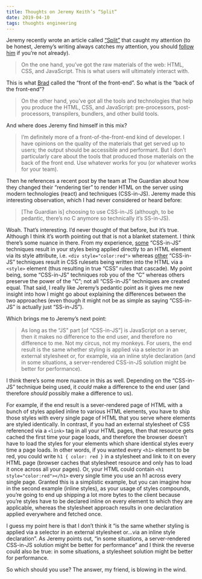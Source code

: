 ```yaml
---
title: Thoughts on Jeremy Keith’s “Split”
date: 2019-04-10
tags: thuoghts engineering
---
```


Jeremy recently wrote an article called [“Split”](https://adactio.com/journal/15050) that caught my attention (to be honest, Jeremy’s writing always catches my attention, you should [follow him](https://adactio.com/) if you’re not already).

> On the one hand, you’ve got the raw materials of the web: HTML, CSS, and JavaScript. This is what users will ultimately interact with.

This is what [Brad](https://adactio.com/journal/14891%23Brad%2520says) called the “front of the front-end”. So what is the “back of the front-end”?

> On the other hand, you’ve got all the tools and technologies that help you produce the HTML, CSS, and JavaScript: pre-processors, post-processors, transpilers, bundlers, and other build tools.

And where does Jeremy find himself in this mix?

> I’m definitely more of a front-of-the-front-end kind of developer. I have opinions on the quality of the materials that get served up to users; the output should be accessible and performant. But I don’t particularly care about the tools that produced those materials on the back of the front end. Use whatever works for you (or whatever works for your team).

Then he references a recent post by the team at The Guardian about how they changed their “rendering tier” to render HTML on the server using modern technologies (react) and techniques (CSS-in-JS). Jeremy made this interesting observation, which I had never considered or heard before:

> [The Guardian is] choosing to use CSS-in-JS (although, to be pedantic, there’s no C anymore so technically it’s SS-in-JS). 

Woah. That’s interesting. I’d never thought of that before, but it’s true. Although I think it’s worth pointing out that is not a blanket statement. I think there’s some nuance in there. From my experience, [some](https://reactjs.org/docs/dom-elements.html#style) “CSS-in-JS” techniques result in your styles being applied directly to an HTML element via its style attribute, i.e. `<div style="color:red">` whereas [other](https://www.styled-components.com/) “CSS-in-JS” techniques result in CSS rulesets being written into the HTML via a `<style>` element (thus resulting in true “CSS” rules that cascade). My point being, some “CSS-in-JS” techniques rob you of the “C” whereas others preserve the power of  the “C”; not all “CSS-in-JS” techniques are created equal. That said, I really like Jeremy’s pedantic point as it gives me new insight into how I might go about explaining the differences between the two approaches (even though it might not be as simple as saying “CSS-in-JS” is actually just “SS-in-JS”).

Which brings me to Jeremy’s next point:

> As long as the “JS” part [of “CSS-in-JS”] is JavaScript on a server, then it makes no difference to the end user, and therefore no difference to me. Not my circus, not my monkeys. For users, the end result is the same whether styling is applied via a selector in an external stylesheet or, for example, via an inline style declaration (and in some situations, a server-rendered CSS-in-JS solution might be better for performance).

I think there’s some more nuance in this as well. Depending on the “CSS-in-JS” technique being used, it _could_ make a difference to the end user (and therefore _should_ possibly make a difference to us). 

For example, if the end result is a sever-rendered page of HTML with a bunch of styles applied inline to various HTML elements, you have to ship those styles with every single page of HTML that you serve where elements are styled identically. In contrast, if you had an external stylesheet of CSS referenced via a `<link>` tag in all your HTML pages, then that resource gets cached the first time your page loads, and therefore the browser doesn’t have to load the styles for your elements which share identical styles every time a page loads. In other words, if you wanted every `<h1>` element to be red, you could write `h1 { color: red }` in a stylesheet and link to it on every HTML page (browser caches that stylesheet resource and only has to load it once across all your pages). Or, your HTML could contain `<h1 style="color:red"></h1>` every single time you use an h1 across every single page. Granted this is a simplistic example, but you can imagine how in the second example (inline styles), as your usage of styles compounds, you’re going to end up shipping a lot more bytes to the client because you’re styles have to be declared inline on every element to which they are applicable, whereas the stylesheet approach results in one declaration applied everywhere and fetched once.

I guess my point here is that I don’t think it “is the same whether styling is applied via a selector in an external stylesheet or…via an inline style declaration”. As Jeremy points out, “in some situations, a server-rendered CSS-in-JS solution might be better for performance” and I think the reverse could also be true: in some situations, a stylesheet solution might be better for performance.

So which should you use? The answer, my friend, is blowing in the wind.
